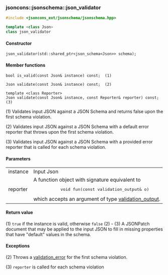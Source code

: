 ### jsoncons::jsonschema::json_validator

```c++
#include <jsoncons_ext/jsonschema/jsonschema.hpp>

template <class Json>
class json_validator
```

#### Constructor

    json_validator(std::shared_ptr<json_schema<Json>> schema);

#### Member functions

    bool is_valid(const Json& instance) const;  (1)

    Json validate(const Json& instance) const;  (2)

    template <class Reporter>
    Json validate(const Json& instance, const Reporter& reporter) const;  (3)

(1) Validates input JSON against a JSON Schema and returns false upon the 
first schema violation.

(2) Validates input JSON against a JSON Schema with a default error reporter
that throws upon the first schema violation.

(3) Validates input JSON against a JSON Schema with a provided error reporter
that is called for each schema violation.

#### Parameters

<table>
  <tr>
    <td>instance</td>
    <td>Input Json</td> 
  </tr>
  <tr>
    <td>reporter</td>
    <td>A function object with signature equivalent to 
    <pre>
           void fun(const validation_output& o)</pre>
which accepts an argument of type <a href="validation_output.md">validation_output</a>.</td> 
  </tr>
</table>

#### Return value
 
(1) `true` if the instance is valid, otherwise `false` 
(2) - (3) A JSONPatch document that may be applied to the input JSON
to fill in missing properties that have "default" values in the
schema.

#### Exceptions

(2) Throws a [validation_error](validation_error.md) for the first schema violation.

(3) `reporter` is called for each schema violation

